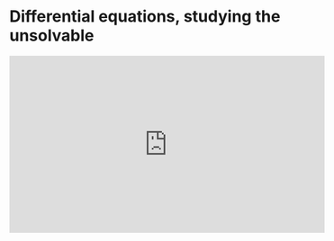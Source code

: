 # Differential equations, studying the unsolvable

<iframe width="560" height="315" src="https://www.youtube.com/embed/p_di4Zn4wz4" frameborder="0" allow="accelerometer; autoplay; clipboard-write; encrypted-media; gyroscope; picture-in-picture" allowfullscreen></iframe>
